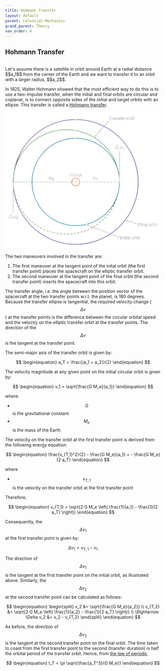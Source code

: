 ```yaml
---
title: Hohmann Transfer
layout: default
parent: Celestial Mechanics
grand_parent: Theory
nav_order: 4
---
```


## Hohmann Transfer

<br />
Let's assume there is a satellite in orbit around Earth at a radial distance $$a_1$$ from the center of the Earth and we want to transfer it to an orbit with a larger radius, $$a_2$$.

In 1825, Walter Hohmann showed that the most efficient way to do this is to use a two-impulse transfer, when the initial and final orbits are circular and coplanar, is to connect opposite sides of the initial and target orbits with an ellipse. This transfer is called a [Hohmann transfer](#hohmann-transfer).

![Transfer Orbit](../../assets/images/theory/celestial%20mechanics/hohmann%20transfer/transfer%20orbit.png)

The two maneuvers involved in the transfer are:

1. The first maneuver at the tangent point of the inital orbit (the first transfer point) places the spacecraft on the elliptic transfer orbit.
2. The second maneuver at the tangent point of the final orbit (the second transfer point) inserts the spacecraft into this orbit.

The transfer angle, i.e. the angle between the position vector of the spacecraft at the two transfer points w.r.t. the planet, is 180 degrees. Because the transfer ellipse is tangential, the required velocity change ($$\Delta v$$) at the transfer points is the difference between the circular orbital speed and the velocity on the elliptic transfer orbit at the transfer points. The direction of the $$\Delta v$$ is the tangent at the transfer point.

The semi-major axis of the transfer orbit is given by:

$$
\begin{equation}
  a_T = \frac{(a_1 + a_2)}{2}
\end{equation}
$$

The velocity magnitude at any given point on the initial circular orbit is given by:

$$
\begin{equation}
  v_1 = \sqrt{\frac{G M_e}{a_1}}
\end{equation}
$$

where:

- $$G$$ is the gravitational constant
- $$M_e$$ is the mass of the Earth

The velocity on the transfer orbit at the first transfer point is derived from the following energy equation:

$$
\begin{equation}
  \frac{v_{T,1}^2}{2} - \frac{G M_e}{a_1} = - \frac{G M_e}{2 a_T}
\end{equation}
$$

where

- $$v_{T,1}$$ is the velocity on the transfer orbit at the first transfer point

Therefore,

$$
\begin{equation}
  v_{T,1} = \sqrt{2 G M_e \left( \frac{1}{a_1} - \frac{1}{2 a_T} \right)}
\end{equation}
$$

Consequently, the $$\Delta v_1$$ at the first transfer point is given by:

$$
\begin{equation}
  \Delta v_1 = v_{T,1} - v_1
\end{equation}
$$

The direction of $$\Delta v_1$$ is the tangent at the first transfer point on the initial orbit, as illustrated above. Similarly, the $$\Delta v_2$$ at the second transfer point can be calculated as follows:

$$
\begin{equation}
  \begin{split}
    v_2 &= \sqrt{\frac{G M_e}{a_2}} \\
    v_{T,2} &= \sqrt{2 G M_e \left( \frac{1}{a_2} - \frac{1}{2 a_T} \right)} \\
    \Rightarrow \Delta v_2 &= v_2 - v_{T,2}
  \end{split}
\end{equation}
$$

As before, the direction of $$\Delta v_2$$ is the tangent at the second transfer point on the final orbit. The time taken to coast from the first transfer point to the second (transfer duration) is half the orbital period of the transfer orbit. Hence, from [the law of periods](./keplers%20laws.html#the-law-of-periods),

$$
\begin{equation}
  t_T = \pi \sqrt{\frac{a_T^3}{G M_e}}
\end{equation}
$$

